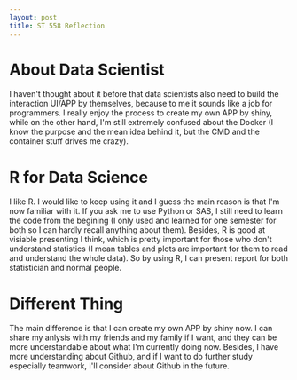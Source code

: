 ```yaml
---
layout: post
title: ST 558 Reflection
---
```


# About Data Scientist

I haven't thought about it before that data scientists also need to build the interaction UI/APP by themselves, because to me it sounds like a job for programmers. 
I really enjoy the process to create my own APP by shiny, while on the other hand, I'm still extremely confused about the Docker (I know the purpose and the mean idea behind it, but 
the CMD and the container stuff drives me crazy).

# R for Data Science

I like R. I would like to keep using it and I guess the main reason is that I'm now familiar with it. If you ask me to use Python or SAS, 
I still need to learn the code from the begining (I only used and learned for one semester for both so I can hardly recall anything about them). Besides, R is good at visiable presenting I think,
which is pretty important for those who don't understand statistics (I mean tables and plots are important for them to read and understand the whole data). So by using R, I can present
report for both statistician and normal people.

# Different Thing

The main difference is that I can create my own APP by shiny now. I can share my anlysis with my friends and my family if I want, and they can be more understandable about what I'm
currently doing now. Besides, I have more understanding about Github, and if I want to do further study especially teamwork, I'll consider about Github in the future.
